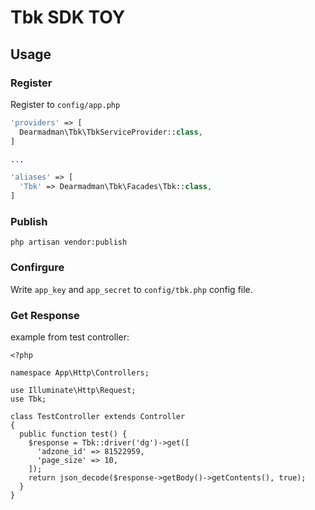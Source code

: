 # Tbk SDK TOY

## Usage


### Register

Register to `config/app.php`

```php
'providers' => [
  Dearmadman\Tbk\TbkServiceProvider::class,
]

... 

'aliases' => [
  'Tbk' => Dearmadman\Tbk\Facades\Tbk::class,
]
```

### Publish

```
php artisan vendor:publish
```

### Confirgure

Write `app_key` and `app_secret` to `config/tbk.php` config file.

### Get Response

example from test controller:

```
<?php

namespace App\Http\Controllers;

use Illuminate\Http\Request;
use Tbk;

class TestController extends Controller
{
  public function test() {
    $response = Tbk::driver('dg')->get([
      'adzone_id' => 81522959,
      'page_size' => 10,
    ]);
    return json_decode($response->getBody()->getContents(), true);
  }
}
```
